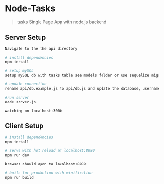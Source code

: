 # Node-Tasks
> tasks Single Page App with node.js backend

## Server Setup
``` bash
Navigate to the the api directory

# install dependencies
npm install

# setup mySQL
setup mySQL db with tasks table see models folder or use sequelize migrations

# update connection
rename api/db.example.js to api/db.js and update the database, username and, password

#run server
node server.js

watching on localhost:3000
```

## Client Setup

``` bash
# install dependencies
npm install

# serve with hot reload at localhost:8080
npm run dev

browser should open to localhost:8080

# build for production with minification
npm run build
```